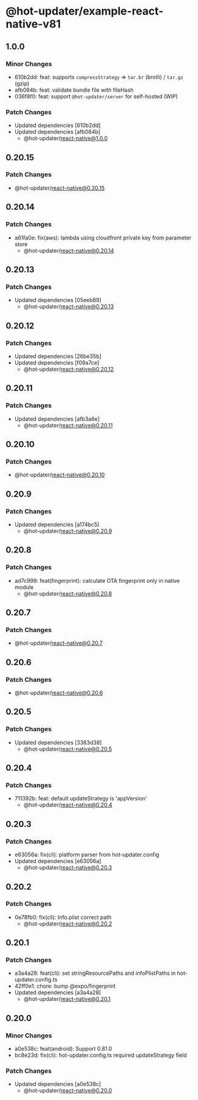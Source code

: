 # @hot-updater/example-react-native-v81

## 1.0.0

### Minor Changes

- 610b2dd: feat: supports `compressStrategy` => `tar.br` (brotli) / `tar.gz` (gzip)
- afb084b: feat: validate bundle file with fileHash
- 036f8f0: feat: support `@hot-updater/server` for self-hosted (WIP)

### Patch Changes

- Updated dependencies [610b2dd]
- Updated dependencies [afb084b]
  - @hot-updater/react-native@1.0.0

## 0.20.15

### Patch Changes

- @hot-updater/react-native@0.20.15

## 0.20.14

### Patch Changes

- a61fa0e: fix(aws): lambda using cloudfront private key from parameter store
  - @hot-updater/react-native@0.20.14

## 0.20.13

### Patch Changes

- Updated dependencies [05eeb89]
  - @hot-updater/react-native@0.20.13

## 0.20.12

### Patch Changes

- Updated dependencies [26be35b]
- Updated dependencies [f09a7ce]
  - @hot-updater/react-native@0.20.12

## 0.20.11

### Patch Changes

- Updated dependencies [afb3a6e]
  - @hot-updater/react-native@0.20.11

## 0.20.10

### Patch Changes

- @hot-updater/react-native@0.20.10

## 0.20.9

### Patch Changes

- Updated dependencies [a174bc5]
  - @hot-updater/react-native@0.20.9

## 0.20.8

### Patch Changes

- ad7c999: feat(fingerprint): calculate OTA fingerprint only in native module
  - @hot-updater/react-native@0.20.8

## 0.20.7

### Patch Changes

- @hot-updater/react-native@0.20.7

## 0.20.6

### Patch Changes

- @hot-updater/react-native@0.20.6

## 0.20.5

### Patch Changes

- Updated dependencies [3383d38]
  - @hot-updater/react-native@0.20.5

## 0.20.4

### Patch Changes

- 711392b: feat: default updateStrategy is 'appVersion'
  - @hot-updater/react-native@0.20.4

## 0.20.3

### Patch Changes

- e63056a: fix(cli): platform parser from hot-updater.config
- Updated dependencies [e63056a]
  - @hot-updater/react-native@0.20.3

## 0.20.2

### Patch Changes

- 0e78fb0: fix(cli): Info.plist correct path
  - @hot-updater/react-native@0.20.2

## 0.20.1

### Patch Changes

- a3a4a28: feat(cli): set stringResourcePaths and infoPlistPaths in hot-updater.config.ts
- 42ff0e1: chore: bump @expo/fingerprint
- Updated dependencies [a3a4a28]
  - @hot-updater/react-native@0.20.1

## 0.20.0

### Minor Changes

- a0e538c: feat(android): Support 0.81.0
- bc8e23d: fix(cli): hot-updater.config.ts required updateStrategy field

### Patch Changes

- Updated dependencies [a0e538c]
  - @hot-updater/react-native@0.20.0
